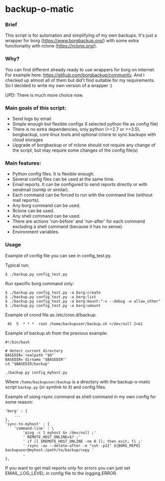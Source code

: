 # backup-o-matic

### Brief
This script is for automation and simplifying of my own backups. It's just a wrapper for
borg (https://www.borgbackup.org/) with some extra functionality with rclone (https://rclone.org/).

### Why?
You can find different already ready to use wrappers for borg on internet. For example here: https://github.com/borgbackup/community. And I checked up almost all of them but did't find suitable for my requirements. So I decided to write my own version of a wrapper :)

UPD: There is much more choice now.

### Main goals of this script:
 - Send logs by email
 - Simple enough but flexible configs (I selected python file as config file)
 - There is no extra dependencies, only python (>=2.7 or >=3.5), borgbackup, core
   linux tools and optional rclone to sync backups with cloud storages
 - Upgrade of borgbackup or of rclone should not require any change of the script,
   but may require some changes of the config file(s)

### Main features:
 - Python config files. It is flexible enough.
 - Several config files can be used at the same time.
 - Email reports.  It can be configured to send reports directly or with sendmail (ssmtp or similar).
 - Each command can be forced to run with the command line (without mail reports).
 - Any borg command can be used.
 - Rclone can be used.
 - Any shell command can be used.
 - There are actions 'run-before' and 'run-after' for each command excluding a shell command (because it has no sense).
 - Environment variables.

### Usage
Example of config file you can see in config_test.py.

Typical run:
```
$ ./backup.py config_test.py
```
Run specific borg command only:
```
$ ./backup.py config_test.py -a borg:create
$ ./backup.py config_test.py -a borg:list
$ ./backup.py config_test.py -a borg:mount:"-v --debug -o allow_other"
$ ./backup.py config_test.py -a borg:umount
```
Example of crond file as /etc/cron.d/backup:
```
 45  5  * * *  root /home/backupuser/backup.sh >/dev/null 2>&1
```
Example of backup.sh from the previous example:
```
#!/bin/bash

# detect current directory
BASEDIR=`realpath "$0"`
BASEDIR=`dirname "$BASEDIR"`
cd "$BASEDIR/backup"

./backup.py config_myhost.py
```
Where `/home/backupuser/backup` is a directory with the backup-o-matic script `backup.py` (or symlink to it) and config files.

Example of using rsync command as shell command in my own config for some reason:
```
'borg' : {
    ...
},
'sync-to-myhost' : {
    'command-line' : \
        'ping -c 1 myhost &> /dev/null ;'
        ' REMOTE_HOST_ONLINE=$? ;'
        ' if [[ $REMOTE_HOST_ONLINE -ne 0 ]]; then exit; fi ;'
        ' rsync -av --delete-after -e "ssh -p22" ${BORG_REPO} backupuser@myhost:/path/to/backup/copy '
        ,
},
```

If you want to get mail reports only for errors you can just set EMAIL_LOG_LEVEL in config file to the logging.ERROR.
